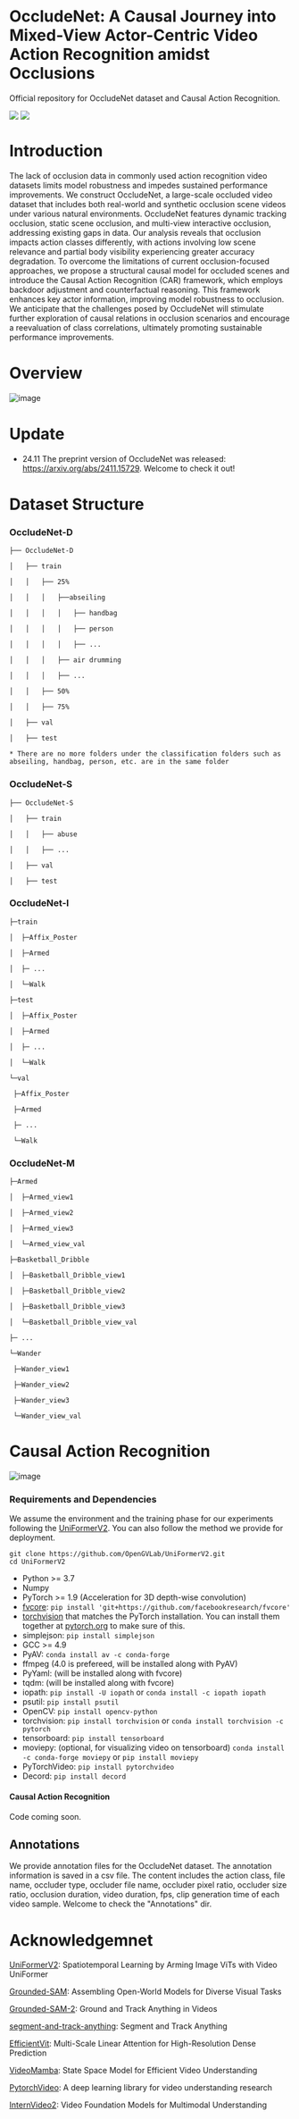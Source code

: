 # OccludeNet: A Causal Journey into Mixed-View Actor-Centric Video Action Recognition amidst Occlusions
Official repository for OccludeNet dataset and Causal Action Recognition.

<div style='display:flex; gap: 0.25rem; '>
<a href='https://arxiv.org/abs/2411.15729'><img src='https://img.shields.io/badge/Paper-PDF-red'></a>
<a href='LICENCE'><img src='https://img.shields.io/badge/License-Apache 2.0-g.svg'></a>
</div>

# Introduction
The lack of occlusion data in commonly used action recognition video datasets limits model robustness and impedes sustained performance improvements. We construct OccludeNet, a large-scale occluded video dataset that includes both real-world and synthetic occlusion scene videos under various natural environments. OccludeNet features dynamic tracking occlusion, static scene occlusion, and multi-view interactive occlusion, addressing existing gaps in data. Our analysis reveals that occlusion impacts action classes differently, with actions involving low scene relevance and partial body visibility experiencing greater accuracy degradation. To overcome the limitations of current occlusion-focused approaches, we propose a structural causal model for occluded scenes and introduce the Causal Action Recognition (CAR) framework, which employs backdoor adjustment and counterfactual reasoning. This framework enhances key actor information, improving model robustness to occlusion. We anticipate that the challenges posed by OccludeNet will stimulate further exploration of causal relations in occlusion scenarios and encourage a reevaluation of class correlations, ultimately promoting sustainable performance improvements.

# Overview
![image](images/overview.png)

# Update


* 24.11 The preprint version of OccludeNet was released: https://arxiv.org/abs/2411.15729. Welcome to check it out!

# Dataset Structure

### OccludeNet-D
   ```
├── OccludeNet-D

│   ├── train

│   │   ├── 25%

│   │   │   ├──abseiling

│   │   │   │   ├── handbag

│   │   │   │   ├── person

│   │   │   │   ├── ...

│   │   │   ├── air drumming

│   │   │   ├── ...

│   │   ├── 50%

│   │   ├── 75%

│   ├── val

│   ├── test

* There are no more folders under the classification folders such as abseiling, handbag, person, etc. are in the same folder
   ```

### OccludeNet-S

   ```
├── OccludeNet-S

│   ├── train

│   │   ├── abuse

│   │   ├── ...

│   ├── val

│   ├── test
   ```

### OccludeNet-I

   ```
├─train

│  ├─Affix_Poster

│  ├─Armed

│  ├─ ...

│  └─Walk

├─test

│  ├─Affix_Poster

│  ├─Armed

│  ├─ ...

│  └─Walk

└─val

    ├─Affix_Poster
    
    ├─Armed
    
    ├─ ...
    
    └─Walk
   ```

### OccludeNet-M

   ```
├─Armed

│  ├─Armed_view1

│  ├─Armed_view2

│  ├─Armed_view3

│  └─Armed_view_val

├─Basketball_Dribble

│  ├─Basketball_Dribble_view1

│  ├─Basketball_Dribble_view2

│  ├─Basketball_Dribble_view3

│  └─Basketball_Dribble_view_val

├─ ...

└─Wander

    ├─Wander_view1
    
    ├─Wander_view2
    
    ├─Wander_view3
    
    └─Wander_view_val
   ```

# Causal Action Recognition

![image](images/pipeline.png)

### Requirements and Dependencies

We assume the environment and the training phase for our experiments following the [UniFormerV2](https://github.com/OpenGVLab/UniFormerV2). You can also follow the method we provide for deployment.

```
git clone https://github.com/OpenGVLab/UniFormerV2.git
cd UniFormerV2
```

- Python >= 3.7
- Numpy
- PyTorch >= 1.9 (Acceleration for 3D depth-wise convolution)
- [fvcore](https://github.com/facebookresearch/fvcore/): `pip install 'git+https://github.com/facebookresearch/fvcore'`
- [torchvision](https://github.com/pytorch/vision/) that matches the PyTorch installation.
  You can install them together at [pytorch.org](https://pytorch.org) to make sure of this.
- simplejson: `pip install simplejson`
- GCC >= 4.9
- PyAV: `conda install av -c conda-forge`
- ffmpeg (4.0 is prefereed, will be installed along with PyAV)
- PyYaml: (will be installed along with fvcore)
- tqdm: (will be installed along with fvcore)
- iopath: `pip install -U iopath` or `conda install -c iopath iopath`
- psutil: `pip install psutil`
- OpenCV: `pip install opencv-python`
- torchvision: `pip install torchvision` or `conda install torchvision -c pytorch`
- tensorboard: `pip install tensorboard`
- moviepy: (optional, for visualizing video on tensorboard) `conda install -c conda-forge moviepy` or `pip install moviepy`
- PyTorchVideo: `pip install pytorchvideo`
- Decord: `pip install decord`

#### Causal Action Recognition

Code coming soon.

## Annotations
We provide annotation files for the OccludeNet dataset. The annotation information is saved in a csv file. The content includes the action class, file name, occluder type, occluder file name, occluder pixel ratio, occluder size ratio, occlusion duration, video duration, fps, clip generation time of each video sample. Welcome to check the "Annotations" dir. 

# Acknowledgemnet
[UniFormerV2](https://github.com/OpenGVLab/UniFormerV2): Spatiotemporal Learning by Arming Image ViTs with Video UniFormer

[Grounded-SAM](https://github.com/IDEA-Research/Grounded-Segment-Anything): Assembling Open-World Models for Diverse Visual Tasks

[Grounded-SAM-2](https://github.com/IDEA-Research/Grounded-SAM-2): Ground and Track Anything in Videos

[segment-and-track-anything](https://github.com/z-x-yang/segment-and-track-anything): Segment and Track Anything

[EfficientVit](https://github.com/mit-han-lab/efficientvit): Multi-Scale Linear Attention for High-Resolution Dense Prediction

[VideoMamba](https://github.com/OpenGVLab/VideoMamba): State Space Model for Efficient Video Understanding

[PytorchVideo](https://github.com/facebookresearch/pytorchvideo): A deep learning library for video understanding research

[InternVideo2](https://github.com/OpenGVLab/InternVideo): Video Foundation Models for Multimodal Understanding





